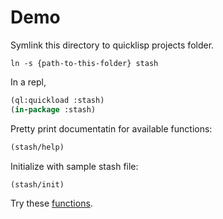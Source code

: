 # Demo

Symlink this directory to quicklisp projects folder.

```
ln -s {path-to-this-folder} stash
```

In a repl,

```lisp
(ql:quickload :stash)
(in-package :stash)
```

Pretty print documentatin for available functions:

```lisp
(stash/help)
```

Initialize with sample stash file:

```lisp
(stash/init)
```

Try these [functions](https://github.com/rorokimdim/stash/blob/59d625a7a881a25a004b2a6b4a612603324b6a67/scripting-examples/common-lisp/stash.lisp#L97-L187).
